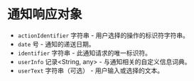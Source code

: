 # 通知响应对象

* `actionIdentifier` 字符串 - 用户选择的操作的标识符字符串。
* `date` 号 - 通知的递送日期。
* `identifier` 字符串 - 此通知请求的唯一标识符。
* `userInfo` 记录<String, any> - 与通知相关的自定义信息词典。
* `userText` 字符串（可选） - 用户输入或选择的文本。
